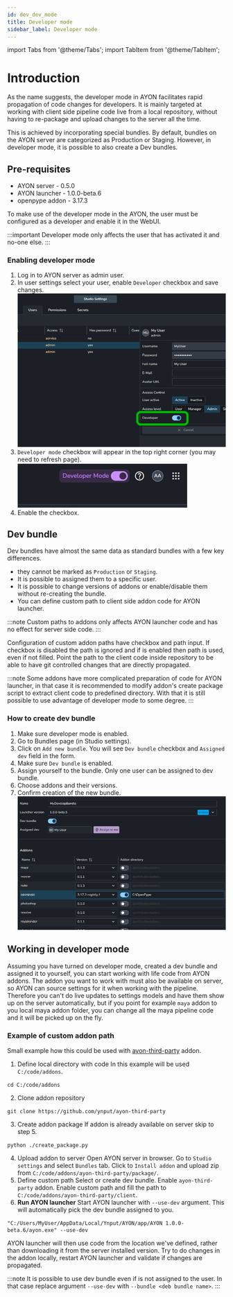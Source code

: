 ```yaml
---
id: dev_dev_mode
title: Developer mode
sidebar_label: Developer mode
---
```


import Tabs from '@theme/Tabs';
import TabItem from '@theme/TabItem';

# Introduction
As the name suggests, the developer mode in AYON facilitates rapid propagation of code changes for developers. It is mainly 
targeted at working with client side pipeline code live from a local repository, without having to re-package and upload changes to the
server all the time. 

This is achieved by incorporating special bundles. By default, bundles on the AYON server are categorized as Production or Staging. However, in developer mode, it is possible to also create a Dev bundles.

## Pre-requisites
- AYON server - 0.5.0
- AYON launcher - 1.0.0-beta.6
- openpype addon - 3.17.3

To make use of the developer mode in the AYON, the user must be configured as a developer and enable it in the WebUI.

:::important
Developer mode only affects the user that has activated it and no-one else. 
:::

### Enabling developer mode
1. Log in to AYON server as admin user.
2. In user settings select your user, enable `Developer` checkbox and save changes.
   ![dev_user_settings](assets/ayon_user_developer.png)
3. `Developer mode` checkbox will appear in the top right corner (you may need to refresh page).
   ![dev_user_settings](assets/ayon_developer_mode.png)
4. Enable the checkbox.


## Dev bundle
Dev bundles have almost the same data as standard bundles with a few key differences.

- they cannot be marked as `Production` or `Staging`. 
- It is possible to assigned them to a specific user.
- It is possible to change versions of addons or enable/disable them without re-creating the bundle.
- You can define custom path to client side addon code for AYON launcher.

:::note
Custom paths to addons only affects AYON launcher code and has no effect for server side code.
:::

Configuration of custom addon paths have checkbox and path input. If checkbox is disabled the path is ignored and if is enabled then path is used, even if not filled. Point the path to the client code inside repository to be able to have git controlled changes that are directly propagated.

:::note
Some addons have more complicated preparation of code for AYON launcher, in that case it is recommended to modify addon's create package script to extract client code to predefined directory. With that it is still possible to use advantage of developer mode to some degree.
:::

### How to create dev bundle
1. Make sure developer mode is enabled.
2. Go to Bundles page (in Studio settings).
3. Click on `Add new bundle`. You will see `Dev bundle` checkbox and `Assigned dev` field in the form.
4. Make sure `Dev bundle` is enabled.
5. Assign yourself to the bundle. Only one user can be assigned to dev bundle.
6. Choose addons and their versions.
7. Confirm creation of the new bundle.
   ![dev_user_settings](assets/ayon_develop_bundle.png)

## Working in developer mode

Assuming you have turned on developer mode, created a dev bundle and assigned it to yourself, you can start working with 
life code from AYON addons. The addon you want to work with must also be available on server, so AYON can source settings
for it when working with the pipeline. Therefore you can't do live updates to settings models and have them show up on the server automatically, but if you point for example `maya` addon to you local maya addon folder, you can change all the maya pipeline code and it will be picked up on the fly. 

### Example of custom addon path
Small example how this could be used with [ayon-third-party](https://github.com/ynput/ayon-third-party) addon.

1. Define local directory with code
In this example will be used `C:/code/addons`.
```shell
cd C:/code/addons
```
2. Clone addon repository
```shell
git clone https://github.com/ynput/ayon-third-party
```
3. Create addon package
If addon is already available on server skip to step 5.
```shell
python ./create_package.py
```
4. Upload addon to server
Open AYON server in browser. Go to `Studio settings` and select `Bundles` tab. Click to `Install addon` and upload zip from `C:/code/addons/ayon-third-party/package/`. 
5. Define custom path
Select or create dev bundle. Enable `ayon-third-party` addon. Enable custom path and fill the path to `C:/code/addons/ayon-third-party/client`.
6. **Run AYON launcher**
Start AYON launcher with `--use-dev` argument. This will automatically pick the dev bundle assigned to you.
```shell
"C:/Users/MyUser/AppData/Local/Ynput/AYON/app/AYON 1.0.0-beta.6/ayon.exe" --use-dev
```

AYON launcher will then use code from the location we've defined, rather than downloading it from the server installed version. Try to do changes in the addon locally, restart AYON launcher and validate if changes are propagated.

:::note
It is possible to use dev bundle even if is not assigned to the user. In that case replace argument `--use-dev` with `--bundle <deb bundle name>`.
:::
